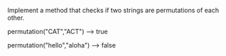 Implement a method that checks if two strings are permutations of each other.


permutation("CAT","ACT") --> true

permutation("hello","aloha") --> false
